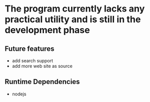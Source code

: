 # The program currently lacks any practical utility and is still in the development phase
## Future features
- add search support
- add more web site as source
## Runtime Dependencies
- nodejs
